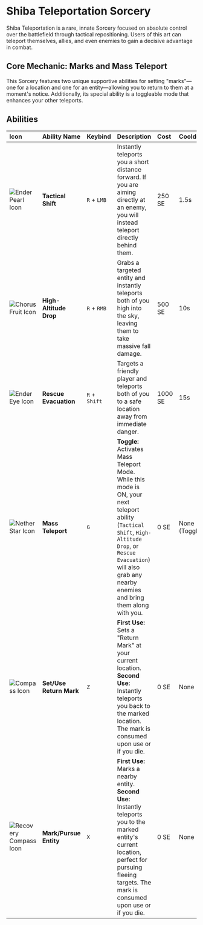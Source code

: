 # Shiba Teleportation Sorcery

Shiba Teleportation is a rare, innate Sorcery focused on absolute control over the battlefield through tactical repositioning. Users of this art can teleport themselves, allies, and even enemies to gain a decisive advantage in combat.

## Core Mechanic: Marks and Mass Teleport

This Sorcery features two unique supportive abilities for setting "marks"—one for a location and one for an entity—allowing you to return to them at a moment's notice. Additionally, its special ability is a toggleable mode that enhances your other teleports.

## Abilities

| Icon | Ability Name | Keybind | Description | Cost | Cooldown |
| :--- | :--- | :--- | :--- | :--- | :--- |
| ![Ender Pearl Icon](placeholder) | **Tactical Shift** | `R` + `LMB` | Instantly teleports you a short distance forward. If you are aiming directly at an enemy, you will instead teleport directly behind them. | 250 SE | 1.5s |
| ![Chorus Fruit Icon](placeholder) | **High-Altitude Drop** | `R` + `RMB` | Grabs a targeted entity and instantly teleports both of you high into the sky, leaving them to take massive fall damage. | 500 SE | 10s |
| ![Ender Eye Icon](placeholder) | **Rescue Evacuation** | `R` + `Shift` | Targets a friendly player and teleports both of you to a safe location away from immediate danger. | 1000 SE | 15s |
| ![Nether Star Icon](placeholder) | **Mass Teleport** | `G` | **Toggle:** Activates Mass Teleport Mode. While this mode is ON, your next teleport ability (`Tactical Shift`, `High-Altitude Drop`, or `Rescue Evacuation`) will also grab any nearby enemies and bring them along with you. | 0 SE | None (Toggle) |
| ![Compass Icon](placeholder) | **Set/Use Return Mark** | `Z` | **First Use:** Sets a "Return Mark" at your current location. **Second Use:** Instantly teleports you back to the marked location. The mark is consumed upon use or if you die. | 0 SE | None |
| ![Recovery Compass Icon](placeholder) | **Mark/Pursue Entity** | `X` | **First Use:** Marks a nearby entity. **Second Use:** Instantly teleports you to the marked entity's current location, perfect for pursuing fleeing targets. The mark is consumed upon use or if you die. | 0 SE | None |
